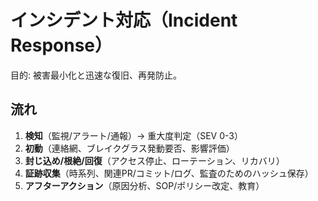 # インシデント対応（Incident Response）
目的: 被害最小化と迅速な復旧、再発防止。

## 流れ
1. **検知**（監視/アラート/通報）→ 重大度判定（SEV 0-3）
2. **初動**（連絡網、ブレイクグラス発動要否、影響評価）
3. **封じ込め/根絶/回復**（アクセス停止、ローテーション、リカバリ）
4. **証跡収集**（時系列、関連PR/コミット/ログ、監査のためのハッシュ保存）
5. **アフターアクション**（原因分析、SOP/ポリシー改定、教育）
